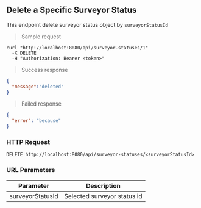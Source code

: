 ## Delete a Specific Surveyor Status
This endpoint delete surveyor status object by <code>surveyorStatusId</code>

> Sample request 

```shell
curl "http://localhost:8080/api/surveyor-statuses/1"
  -X DELETE
  -H "Authorization: Bearer <token>"
```

> Success response

```json
{
  "message":"deleted"
}
```

> Failed response

```json
{
  "error": "because"
}
```

### HTTP Request

`DELETE http://localhost:8080/api/surveyor-statuses/<surveyorStatusId>`

### URL Parameters

Parameter | Description
--------- | -----------
surveyorStatusId | Selected surveyor status id